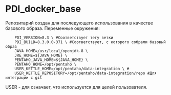 # PDI_docker_base
Репозитарий создан для последующего использования в качестве базового образа. 
Переменные окружения:
```
    PDI_VERSION=8.3 \ #Соответствует тегу ветки
    PDI_BUILD=8.3.0.0-371 \ #Соответствует, с которого собрали базовый образ
    JAVA_HOME=/usr/local/openjdk-8 \ 
    JRE_HOME=${JAVA_HOME} \
    PENTAHO_JAVA_HOME=${JAVA_HOME} \
    PENTAHO_HOME=/opt/pentaho \
    USER_KETTLE_HOME=/opt/pentaho/data-integration \ #
    USER_KETTLE_REPOSITORY=/opt/pentaho/data-integration/repo #Для интеграции с git
```
USER - для означает, что используется для целей пользователя.
